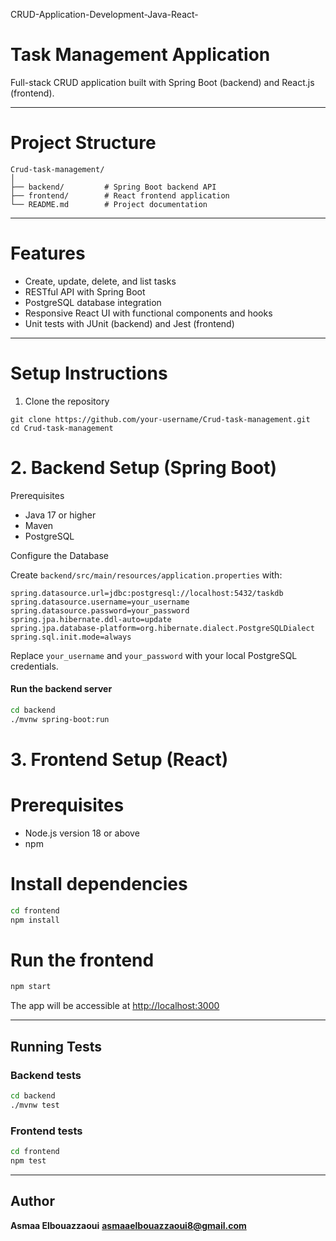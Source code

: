 CRUD-Application-Development-Java-React-

# Task Management Application

Full-stack CRUD application built with Spring Boot (backend) and React.js (frontend).



---

# Project Structure

```
Crud-task-management/
│
├── backend/         # Spring Boot backend API
├── frontend/        # React frontend application
└── README.md        # Project documentation
```

---




# Features

- Create, update, delete, and list tasks
- RESTful API with Spring Boot
- PostgreSQL database integration
- Responsive React UI with functional components and hooks
- Unit tests with JUnit (backend) and Jest (frontend)

---

# Setup Instructions

 1. Clone the repository
```
git clone https://github.com/your-username/Crud-task-management.git
cd Crud-task-management
````

# 2. Backend Setup (Spring Boot)

 Prerequisites

* Java 17 or higher
* Maven
* PostgreSQL

Configure the Database

Create `backend/src/main/resources/application.properties` with:

```properties
spring.datasource.url=jdbc:postgresql://localhost:5432/taskdb
spring.datasource.username=your_username
spring.datasource.password=your_password
spring.jpa.hibernate.ddl-auto=update
spring.jpa.database-platform=org.hibernate.dialect.PostgreSQLDialect
spring.sql.init.mode=always
```

Replace `your_username` and `your_password` with your local PostgreSQL credentials.

#### Run the backend server

```bash
cd backend
./mvnw spring-boot:run
```

# 3. Frontend Setup (React)

# Prerequisites

* Node.js version 18 or above
* npm

# Install dependencies

```bash
cd frontend
npm install
```

# Run the frontend

```bash
npm start
```

The app will be accessible at [http://localhost:3000](http://localhost:3000)

---

## Running Tests

### Backend tests

```bash
cd backend
./mvnw test
```

### Frontend tests

```bash
cd frontend
npm test
```

---

## Author

**Asmaa Elbouazzaoui**
**asmaaelbouazzaoui8@gmail.com**




